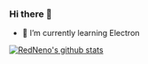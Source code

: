 ### Hi there 👋

- 🌱 I’m currently learning Electron

[![RedNeno's github stats](https://github-readme-stats.vercel.app/api?username=boxlab&count_private=true)](https://github.com/anuraghazra/github-readme-stats)

<!--
**boxlab/boxlab** is a ✨ _special_ ✨ repository because its `README.md` (this file) appears on your GitHub profile.

Here are some ideas to get you started:

- 🔭 I’m currently working on ...
- 🌱 I’m currently learning ...
- 👯 I’m looking to collaborate on ...
- 🤔 I’m looking for help with ...
- 💬 Ask me about ...
- 📫 How to reach me: ...
- 😄 Pronouns: ...
- ⚡ Fun fact: ...
-->
